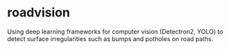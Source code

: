 # roadvision
Using deep learning frameworks for computer vision (Detectron2, YOLO) to detect surface irregularities such as bumps and potholes on road paths.
